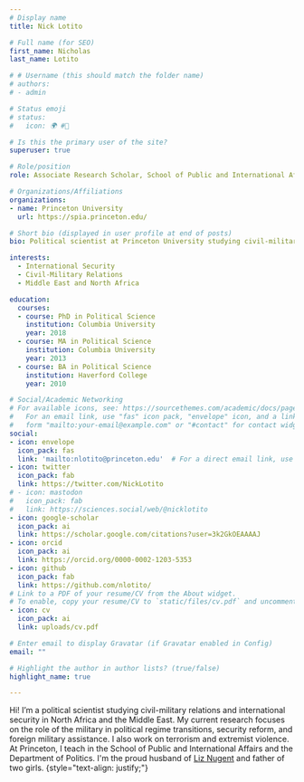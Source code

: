 ```yaml
---
# Display name
title: Nick Lotito

# Full name (for SEO)
first_name: Nicholas
last_name: Lotito

# # Username (this should match the folder name)
# authors:
# - admin

# Status emoji
# status:
#   icon: 🌍 #🛵 

# Is this the primary user of the site?
superuser: true

# Role/position
role: Associate Research Scholar, School of Public and International Affairs

# Organizations/Affiliations
organizations:
- name: Princeton University
  url: https://spia.princeton.edu/

# Short bio (displayed in user profile at end of posts)
bio: Political scientist at Princeton University studying civil-military relations and international security in North Africa and the Middle East.

interests:
  - International Security
  - Civil-Military Relations
  - Middle East and North Africa

education:
  courses:
  - course: PhD in Political Science
    institution: Columbia University
    year: 2018
  - course: MA in Political Science
    institution: Columbia University
    year: 2013
  - course: BA in Political Science
    institution: Haverford College
    year: 2010

# Social/Academic Networking
# For available icons, see: https://sourcethemes.com/academic/docs/page-builder/#icons
#   For an email link, use "fas" icon pack, "envelope" icon, and a link in the
#   form "mailto:your-email@example.com" or "#contact" for contact widget.
social:
- icon: envelope
  icon_pack: fas
  link: 'mailto:nlotito@princeton.edu'  # For a direct email link, use "mailto:test@example.org".
- icon: twitter
  icon_pack: fab
  link: https://twitter.com/NickLotito
# - icon: mastodon
#   icon_pack: fab
#   link: https://sciences.social/web/@nicklotito
- icon: google-scholar
  icon_pack: ai
  link: https://scholar.google.com/citations?user=3k2GkOEAAAAJ
- icon: orcid
  icon_pack: ai
  link: https://orcid.org/0000-0002-1203-5353
- icon: github
  icon_pack: fab
  link: https://github.com/nlotito/
# Link to a PDF of your resume/CV from the About widget.
# To enable, copy your resume/CV to `static/files/cv.pdf` and uncomment the lines below.
- icon: cv
  icon_pack: ai
  link: uploads/cv.pdf

# Enter email to display Gravatar (if Gravatar enabled in Config)
email: ""

# Highlight the author in author lists? (true/false)
highlight_name: true

---
```


Hi! I’m a political scientist studying civil-military relations and international security in North Africa and the Middle East. My current research focuses on the role of the military in political regime transitions, security reform, and foreign military assistance. I also work on terrorism and extremist violence. At Princeton, I teach in the School of Public and International Affairs and the Department of Politics. I'm the proud husband of [Liz Nugent](https://elizabethnugent.com) and father of two girls.
<a rel="me" href="https://sciences.social/web/@nicklotito"></a>
{style="text-align: justify;"}
